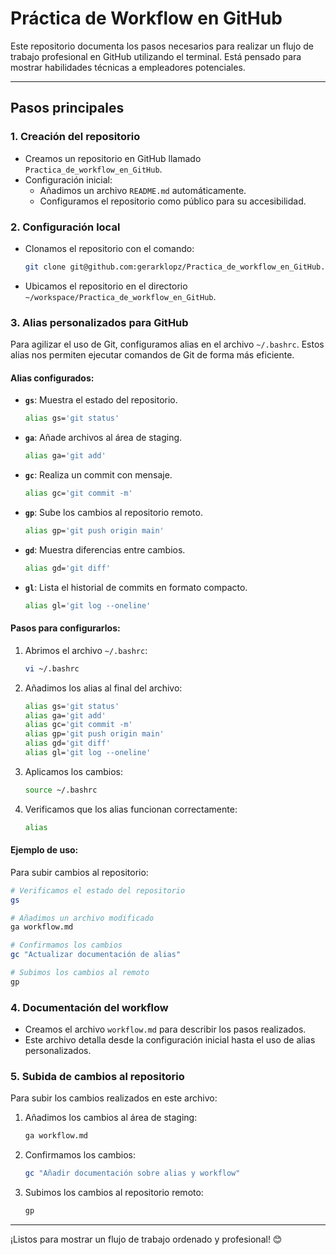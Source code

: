 # Práctica de Workflow en GitHub

Este repositorio documenta los pasos necesarios para realizar un flujo de trabajo profesional en GitHub utilizando el terminal. Está pensado para mostrar habilidades técnicas a empleadores potenciales.

---

## Pasos principales

### 1. Creación del repositorio
- Creamos un repositorio en GitHub llamado `Practica_de_workflow_en_GitHub`.
- Configuración inicial:
  - Añadimos un archivo `README.md` automáticamente.
  - Configuramos el repositorio como público para su accesibilidad.

### 2. Configuración local
- Clonamos el repositorio con el comando:
  ```bash
  git clone git@github.com:gerarklopz/Practica_de_workflow_en_GitHub.git
  ```
- Ubicamos el repositorio en el directorio `~/workspace/Practica_de_workflow_en_GitHub`.

### 3. Alias personalizados para GitHub

Para agilizar el uso de Git, configuramos alias en el archivo `~/.bashrc`. Estos alias nos permiten ejecutar comandos de Git de forma más eficiente.

#### Alias configurados:

- **`gs`**: Muestra el estado del repositorio.
  ```bash
  alias gs='git status'
  ```
- **`ga`**: Añade archivos al área de staging.
  ```bash
  alias ga='git add'
  ```
- **`gc`**: Realiza un commit con mensaje.
  ```bash
  alias gc='git commit -m'
  ```
- **`gp`**: Sube los cambios al repositorio remoto.
  ```bash
  alias gp='git push origin main'
  ```
- **`gd`**: Muestra diferencias entre cambios.
  ```bash
  alias gd='git diff'
  ```
- **`gl`**: Lista el historial de commits en formato compacto.
  ```bash
  alias gl='git log --oneline'
  ```

#### Pasos para configurarlos:
1. Abrimos el archivo `~/.bashrc`:
   ```bash
   vi ~/.bashrc
   ```
2. Añadimos los alias al final del archivo:
   ```bash
   alias gs='git status'
   alias ga='git add'
   alias gc='git commit -m'
   alias gp='git push origin main'
   alias gd='git diff'
   alias gl='git log --oneline'
   ```
3. Aplicamos los cambios:
   ```bash
   source ~/.bashrc
   ```
4. Verificamos que los alias funcionan correctamente:
   ```bash
   alias
   ```

#### Ejemplo de uso:
Para subir cambios al repositorio:
```bash
# Verificamos el estado del repositorio
gs

# Añadimos un archivo modificado
ga workflow.md

# Confirmamos los cambios
gc "Actualizar documentación de alias"

# Subimos los cambios al remoto
gp
```

### 4. Documentación del workflow
- Creamos el archivo `workflow.md` para describir los pasos realizados.
- Este archivo detalla desde la configuración inicial hasta el uso de alias personalizados.

### 5. Subida de cambios al repositorio
Para subir los cambios realizados en este archivo:
1. Añadimos los cambios al área de staging:
   ```bash
   ga workflow.md
   ```
2. Confirmamos los cambios:
   ```bash
   gc "Añadir documentación sobre alias y workflow"
   ```
3. Subimos los cambios al repositorio remoto:
   ```bash
   gp
   ```

---

¡Listos para mostrar un flujo de trabajo ordenado y profesional! 😊


